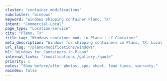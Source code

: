 ```yaml
---
cluster: "container modifications"
subcluster: "windows"
keyword: "windows shipping container Plano, TX"
intent: "Commercial-Local"
page_type: "Location-Service"
city: "Plano, TX"
title_tag: "Windows container mods in Plano | LC Container"
meta_description: "Windows for shipping containers in Plano, TX. Local fabrication & pro install. LC Container — Since 2003. Get a quote."
url_slug: "/plano/modifications/windows"
h1: "Windows for Containers in Plano"
internal_links: "/modifications,/gallery,/quote"
priority: 1
notes: "Show before/after photos, spec sheet, lead times, warranty."
noindex: false
---
```


<!-- TODO: Add unique city/inventory copy, images, and internal links here. -->
